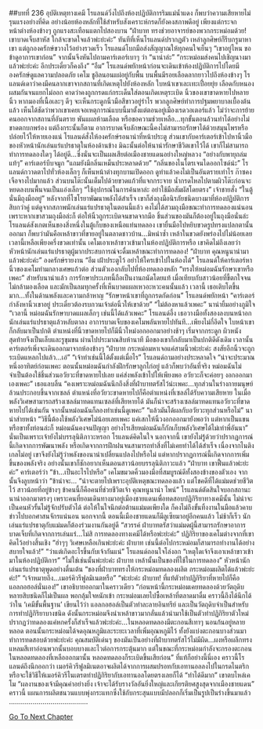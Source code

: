 ##บทที่ 236 อุบัติเหตุทางเคมี
โรแลนด์วิ่งไปถึงห้องปฏิบัติการริมแม่น้ำแดง ก็พบว่าความเสียหายไม่รุนแรงอย่างที่คิด อย่างน้อยห้องหลักที่ใช้สำหรับสังเคราะห์กรดก็ยังคงสภาพดีอยู่ เพียงแต่กระจกหน้าต่างห้องข้างๆ ถูกแรงสะเทือนแตกไปสองบาน
“ฝ่าบาท ทรงช่วยอาจารย์ของพวกกระหม่อมด้วย! เขาบาดเจ็บสาหัส ใกล้จะขาดใจแล้วพ่ะย่ะค่ะ”
ทันทีที่เห็นโรแลนด์ปรากฏตัว เหล่าลูกศิษย์ก็รีบกรูมาหาเขา แต่ถูกองครักษ์ขวางไว้อย่างรวดเร็ว โรแลนด์โบกมือส่งสัญญาณให้ทุกคนใจเย็นๆ “เขาอยู่ไหน ขอข้าดูอาการเขาก่อน” จากนั้นจึงหันไปถามคาร์เตอร์เบาๆ ว่า “นาน่าล่ะ”
“กระหม่อมส่งคนไปเชิญนางมาแล้วพ่ะย่ะค่ะ อีกประเดี๋ยวก็คงถึง”
“อืม”
โรแลนด์พยักหน้าก่อนจะเดินเข้าห้องปฏิบัติการไปโดยมีองครักษ์ดูแลความปลอดภัย
เคโม ชูอิลนอนแผ่อยู่กับพื้น บนพื้นมีรอยเลือดลากยาวไปถึงห้องข้างๆ โรแลนด์เดาว่าคงมีคนลากเขาจากสถานที่เกิดเหตุไปยังห้องหลัก ใบหน้าเขาเละเทะเปื่อยยุ่ย เลือดกับหนองผสมกันจนแยกไม่ออก คาดว่าคงถูกกรดแก่กระเด็นใส่ตอนเกิดเหตุระเบิด นิ้วของเขาขาดหายไปหลายนิ้ว หากมองที่เนื้อเละๆ ดีๆ จะเห็นกระดูกนิ้วมือสีขาวอยู่รำไร
พวกลูกศิษย์ทำการปฐมพยาบาลเบื้องต้นแล้ว เห็นได้ชัดว่าพวกเขาเคยเจอเหตุการณ์แบบนี้มาตั้งแต่ตอนอยู่เมืองเรดวอเตอร์แล้ว ไม่ว่าจะการย้ายคนออกจากสถานที่อันตราย พันแผลห้ามเลือด หรือขอความช่วยเหลือ...ทุกขั้นตอนล้วนทำได้อย่างไม่ขาดตกบกพร่อง แต่ถึงกระนั้นก็ตาม อาการบาดเจ็บลักษณะนี้คงไม่สามารถรักษาได้ด้วยสมุนไพรหรือปล่อยไว้ให้หายเองแน่
โรแลนด์สั่งให้องครักษ์รอนาน่าที่หน้าประตู ส่วนเขากับคาร์เตอร์เข้าไปหานิ้วมือของหัวหน้านักเล่นแร่แปรธาตุในห้องด้านข้าง มิฉะนั้นต่อให้นาน่ารักษาชีวิตเขาไว้ได้ เขาก็ไม่สามารถทำการทดลองใดๆ ได้อยู่ดี...ซึ่งนั่นจะเป็นผลเสียต่อเมืองชายแดนอย่างใหญ่หลวง
“อย่างกับพายุถล่มแท้ๆ” คาร์เตอร์บีบจมูก “แถมยังมีกลิ่นเหม็นประหลาดด้วย”
“กลิ่นของไนโตรเจนไดออกไซด์น่ะ” โรแลนด์กวาดตาไปทั่วห้องเล็กๆ ก็เห็นหน้าต่างทุกบานเปิดออก ดูท่าแล้วคงไม่เป็นอันตรายเท่าไร ก๊าซคงเจือจางไปมากแล้ว ส่วนบนโต๊ะนั้นเต็มไปด้วยขวดแก้วที่แจกกระจาย น้ำกรดไหลไปตามผิวโต๊ะก่อนจะหยดลงบนพื้นจนเป็นแอ่งเล็กๆ
“ใช้อุปกรณ์ในการค้นหาล่ะ อย่าใช้มือสัมผัสโดยตรง” เจ้าชายสั่ง “ในตู้นั่นมีถุงมืออยู่”
หลังจากที่โซโรยาพัฒนาพลังได้สำเร็จ เขาก็ส่งถุงมือนิรภัยชนิดบางมาที่ห้องปฏิบัติการสิบกว่าคู่ แต่ดูจากสภาพนักเล่นแร่แปรธาตุในตอนนี้แล้ว คงไม่ได้สวมถุงมือขณะทำการทดลองแน่นอน เพราะหากเขาสวมถุงมือล่ะก็ ต่อให้นิ้วถูกระเบิดจนขาดจากมือ ชิ้นส่วนของมันก็ต้องอยู่ในถุงมือนั่นล่ะ
โรแลนด์สังเกตเห็นของสิ่งหนึ่งในตู้เก็บของเหนือแท่นทดลอง เขายื่นมือไปหยิบขวดรูปทรงแปลกตานั้นออกมา ก็พบว่ามันคือเหล้าขาวที่ขายอยู่ในตลาดชาวบ้าน...มิหนำซ้ำ เหล้าในขวดยังพร่องไปไม่น้อยเลย เวลานี้เหลือเพียงครึ่งขวดเท่านั้น
เคโมเอาเหล้าขาวเข้ามาในห้องปฏิบัติการหรือ เขาคิดไม่ถึงเลยว่าหัวหน้านักเล่นแร่แปรธาตุผู้มากประสบการณ์จะดื่มเหล้าขณะทำการทดลอง!
“ฝ่าบาท คุณหนูนาน่ามาแล้วพ่ะย่ะค่ะ” องครักษ์รายงาน
“อืม เฝ้าประตูไว้ อย่าให้ใครเข้าไปในห้องได้” โรแลนด์ให้คาร์เตอร์หานิ้วของเคโมท่ามกลางเศษแก้วต่อ ส่วนตัวเองกลับไปที่ห้องทดลองหลัก
“ทรงให้หม่อมฉันรักษาเขาหรือเพคะ” สำหรับนาน่าแล้ว การรักษาประเภทนี้ถือเป็นงานถนัดโดยแท้ เมื่อเทียบกับสาวน้อยที่ขี้ตกใจจนไม่กล้ามองเลือด และมักเป็นลมทุกครั้งที่เห็นบาดแผลเหวอะหวะคนนั้นแล้ว เวลานี้ เธอเติบโตขึ้นมาก...ทั้งในด้านพลังและความกล้าหาญ
“รักษาหน้าเขาที่ถูกกรดกัดก่อน” โรแลนด์พยักหน้า “คาร์เตอร์กำลังหานิ้วเขาอยู่ ประเดี๋ยวต้องรบกวนเจ้าต่อนิ้วให้เขาด้วย”
“ไม่ต้องหาแล้วเพคะ” นาน่ายิ้มอย่างภูมิใจ “เวลานี้ หม่อมฉันรักษาบาดแผลเล็กๆ เช่นนี้ได้แล้วเพคะ”
โรแลนด์อึ้ง เธอวางมือทั้งสองลงบนหน้าอกนักเล่นแร่แปรธาตุแล้วหลับตาลง อาการบาดเจ็บของเคโมพลันหายไปทันที...เพียงไม่กี่อึดใจ ใบหน้าเขาก็กลับมาเป็นปกติ ตำแหน่งที่นิ้วขาดหายไปก็มีนิ้วใหม่งอกออกมาอย่างช้าๆ เริ่มจากกระดูก ผิวหนัง สุดท้ายจึงเป็นเล็บและรูขุมขน ผ่านไปประมาณสิบห้านาที มือของเขาก็กลับมาเป็นปกติดีดังเดิม
เวลานั้น คาร์เตอร์เพิ่งจะเดินออกมาจากห้องข้างๆ “ฝ่าบาท กระหม่อมหาเจอแค่สามนิ้วพ่ะย่ะค่ะ สงสัยอีกนิ้วจะถูกระเบิดแหลกไปแล้ว...เอ๋”
“เจ้าทำเช่นนี้ได้ตั้งแต่เมื่อไร” โรแลนด์ถามอย่างประหลาดใจ
“น่าจะประมาณหนึ่งอาทิตย์ก่อนเพคะ ตอนนั้นหม่อมฉันกำลังฝึกรักษาลูกไก่อยู่ แล้วก็พบว่าอันที่จริง หม่อมฉันไม่จำเป็นต้องใช้ชิ้นส่วนอวัยวะที่ขาดหายไปเลย แค่ส่งพลังเข้าไปให้เพียงพอ อวัยวะก็จะค่อยๆ งอกออกมาเองเพคะ” เธอแลบลิ้น “คงเพราะหม่อมฉันนึกถึงสิ่งที่ฝ่าบาทตรัสไว้น่ะเพคะ...ทุกส่วนในร่างกายมนุษย์ล้วนประกอบขึ้นจากเซลล์ ตำแหน่งที่อวัยวะขาดหายไปก็คือตำแหน่งที่เซลล์ได้รับความเสียหาย ในเมื่อพลังวิเศษสามารถสร้างเซลล์มาทดแทนเซลล์ที่เสียหายได้ มันก็น่าจะสร้างเซลล์มาทดแทนอวัยวะที่ขาดหายไปได้เช่นกัน จากนั้นหม่อมฉันก็ลองทำเช่นนี้ดูเพคะ”
“แล้วมันได้ผลกับอวัยวะทุกส่วนหรือไม่”
นาน่าส่ายหน้า “วิธีนี้ต้องใช้พลังวิเศษไม่น้อยเลยเพคะ แค่เสกให้นิ้วงอกออกมายังพอว่า แต่หากเป็นแขนหรือขาทั้งท่อนล่ะก็ หม่อมฉันคงจนปัญญา อย่างไรเสียหม่อมฉันก็กักเก็บพลังวิเศษได้ไม่เท่าพี่อันนา”
นั่นเป็นเพราะเจ้ายังไม่บรรลุนิติภาวะหรอก โรแลนด์คิดในใจ นอกจากนี้ เขายังไม่รู้ด้วยว่าปรากฏการณ์นี้เกิดจากการพัฒนาพลัง หรือเกิดจากการฝึกฝนจนสามารถทำสิ่งที่ไม่เคยทำได้ได้สำเร็จ เนื่องจากไนติงเกลไม่อยู่ เขาจึงยังไม่รู้ว่าพลังของนาน่าเปลี่ยนแปลงไปหรือไม่ แต่หากปรากฏการณ์นี้เกิดจากการเพิ่มขึ้นของพลังจริง อย่างนั้นเขาก็ชักอยากเห็นตอนสาวน้อยบรรลุนิติภาวะแล้ว
“ฝ่าบาท เขาฟื้นแล้วพ่ะย่ะค่ะ” คาร์เตอร์ว่า
“ข้า...เป็นอะไรไปหรือ” เคโมขมวดคิ้วมองมือที่สมบูรณ์ดีทั้งสองข้างของตัวเอง จากนั้นจึงลูบหน้าว่า “ข้าน่าจะ...
“น่าจะตายไปเพราะอุบัติเหตุขณะทดลองแล้ว แต่โชคดีที่ได้แม่มดช่วยชีวิตไว้ สาวน้อยที่อยู่ข้างๆ ข้าคนนี้ก็คือคนที่ช่วยชีวิตเจ้า คุณหนูนาน่า ไพน์” โรแลนด์ตัดสินใจบอกสถานะนาน่าออกมาตรงๆ เพราะคนที่ยอมเดินทางมาอยู่เมืองชายแดนเพื่อทดสอบปฏิกิริยาทางเคมีนั้น ไม่น่าจะเป็นคนหัวรั้นไม่รู้จักปรับตัวได้ ต่อให้ในใจนึกต่อต้านแม่มดเพียงใด ก็คงไม่ถึงขั้นทิ้งงานในมือแล้วคาบข่าวไปบอกศาสนจักรแน่นอน นอกจากนี้ ตอนนี้เมืองชายแดนก็มีลูเซียมาอยู่อีกคนแล้ว ไม่ช้าก็เร็ว นักเล่นแร่แปรธาตุกับแม่มดก็ต้องร่วมงานกันอยู่ดี
“สวรรค์ ฝ่าบาทตรัสว่าแม่มดผู้นี้สามารถรักษาอาการบาดเจ็บที่เกิดจากการเล่นแร่...ไม่สิ การทดลองทางเคมีได้หรือพ่ะย่ะค่ะ” ปฏิกิริยาของเคโมต่างจากที่เขาคิดไว้อย่างสิ้นเชิง “ฮ่าๆๆ วิเศษเหลือเกินพ่ะย่ะค่ะ ฝ่าบาท เช่นนี้ต่อไปกระหม่อมก็สามารถทำงานได้อย่างสบายใจแล้ว!”
“ว่าแต่เกิดอะไรขึ้นกับเจ้ากันแน่” โรแลนด์ถอนใจโล่งอก “เหตุใดเจ้าจึงเอาเหล้าขาวเข้ามาในห้องปฏิบัติการ”
“ไม่ใช่เช่นนั้นพ่ะย่ะค่ะ ฝ่าบาท เหล้านั้นเป็นของที่ใช้ในการทดลอง” หัวหน้านักเล่นแร่แปรธาตุพูดอย่างตื่นเต้น “ของที่ฝ่าบาททรงให้กระหม่อมทดลองผลิต กระหม่อมผลิตได้แล้วพ่ะย่ะค่ะ!”
“เจ้าหมายถึง...เมอร์คิวรีฟูลมิเนตหรือ”
“พ่ะย่ะค่ะ ฝ่าบาท! ที่แท้ตัวทำปฏิกิริยาที่หายไปก็คือแอลกอฮอล์นั่นเอง!” เขาอธิบายออกมาในคราวเดียว “ก่อนหน้านี้กระหม่อมเคยทดลองด้วยวัตถุดิบหลายสิบชนิดก็ไม่เป็นผล พอกลุ้มใจหนักเข้า กระหม่อมเลยไปซื้อเหล้าที่ตลาดมาดื่ม คราวนี้ถึงได้นึกได้ว่าใน ‘เคมีขั้นพื้นฐาน’ เขียนไว้ว่า แอลกอฮอล์เป็นตัวทำละลายอินทรีย์ และเป็นวัตถุดิบจำเป็นสำหรับการทำปฏิกิริยาบางชนิด ดังนั้นกระหม่อมจึงนำเหล้าขาวมากลั่นแล้วนำมาใช้เป็นตัวทำปฏิกิริยาตัวใหม่ ปรากฏว่าทดลองแค่หกครั้งก็สำเร็จแล้วพ่ะย่ะค่ะ...ในหลอดทดลองมีตะกอนสีเทาๆ นอนก้นอยู่หลายหลอด ตอนนั้นกระหม่อมได้จดอุณหภูมิและระยะเวลาที่เพิ่มอุณหภูมิไว้ ทั้งยังแบ่งตะกอนบางส่วนมาทำการทดสอบด้วยพ่ะย่ะค่ะ คุณสมบัติเด่นๆ ของมันเป็นอย่างที่ฝ่าบาทตรัสไว้ไม่มีผิด...ผงหรือผลึกทรงแหลมสีเทาอ่อนพวกนั้นบอบบางและไวต่อการกระตุ้นมาก แต่ในขณะที่กระหม่อมกำลังจะกรองตะกอนในหลอดทดลองที่เหลือออกมานั้น หลอดทดลองก็ระเบิดขึ้นเสียก่อน”
ที่แท้ก็อย่างนี้นี่เอง คราวนี้โรแลนด์ถึงนึกออกว่า เมอร์คิวรีฟูลมิเนตอาจผลิตได้จากการผสมปรอทกับเอทานอลลงไปในกรดไนตริก หรือจะใช้วิธีให้เมอร์คิวรีไนเตรตทำปฏิกิริยากับเอทานอลโดยตรงเลยก็ได้
“ทำได้ดีมาก” เขาตบไหล่เคโม “ผลงานของเจ้ามีคุณค่าอย่างยิ่ง เจ้าจะได้รับรางวัลอันยิ่งใหญ่และเกียรติยศสูงสุดจากเมืองชายแดน”
คราวนี้ แผนการผลิตชนวนแบบพุ่งกระแทกซึ่งใช้กับกระสุนแบบมีปลอกก็เริ่มเป็นรูปเป็นร่างขึ้นมาแล้ว
........................................




[Go To Next Chapter]( ./149.md)